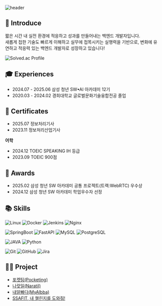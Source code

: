 ![header](https://capsule-render.vercel.app/api?type=waving&color=gradient&customColorList=1&height=200&section=header&text=제로백이%20짧은%20개발자%20김유정입니다💨&fontSize=30&animation=twinkling&fontAlign=68&fontAlignY=36)

## 🐨 Introduce
짧은 시간 내 실전 환경에 적응하고 성과를 만들어내는 백엔드 개발자입니다.<br>
새롭게 접한 기술도 빠르게 이해하고 실무에 접목시키는 실행력을 기반으로, 변화에 유연하고 적응력 있는 백엔드 개발자로 성장하고 있습니다!

![Solved.ac Profile](http://mazassumnida.wtf/api/v2/generate_badge?boj=aabbc0908)

## 🎓 Experiences
- 2024.07 - 2025.06 삼성 청년 SW•AI 아카데미 12기 <br>
- 2020.03 - 2024.02 경희대학교 글로벌문화기술융합전공 졸업 <br>


## 🪪 Certificates
- 2025.07 정보처리기사 <br>
- 2023.11 정보처리산업기사 <br>

**어학**
- 2024.12 TOEIC SPEAKING IH 등급 <br>
- 2023.09 TOEIC 900점 <br>

## 🏅 Awards
- 2025.02 삼성 청년 SW 아카데미 공통 프로젝트(트랙:WebRTC) 우수상 <br>
- 2024.12 삼성 청년 SW 아카데미 학업우수자 선정 <br>

## 📚 Skills
![Linux](https://img.shields.io/badge/-Linux-FCC624?style=for-the-badge&logo=Linux&logoColor=ffffff)
![Docker](https://img.shields.io/badge/-Docker-2496ED?style=for-the-badge&logo=Docker&logoColor=ffffff)
![Jenkins](https://img.shields.io/badge/-Jenkins-D24939?style=for-the-badge&logo=Jenkins&logoColor=ffffff)
![Nginx](https://img.shields.io/badge/-Nginx-009639?style=for-the-badge&logo=Nginx&logoColor=ffffff)


![SpringBoot](https://img.shields.io/badge/-SpringBoot-6DB33F?style=for-the-badge&logo=SpringBoot&logoColor=ffffff)
![FastAPI](https://img.shields.io/badge/-FastAPI-009688?style=for-the-badge&logo=FastAPI&logoColor=ffffff)
![MySQL](https://img.shields.io/badge/-MySQL-4479A1?style=for-the-badge&logo=mysql&logoColor=ffffff)
![PostgreSQL](https://img.shields.io/badge/-PostgreSQL-4169E1?style=for-the-badge&logo=PostgreSQL&logoColor=ffffff) </br>

![JAVA](https://img.shields.io/badge/-JAVA-007396?style=for-the-badge&logo=JAVA&logoColor=white)
![Python](https://img.shields.io/badge/-Python-3776AB?style=for-the-badge&logo=python&logoColor=white) </br>

![Git](https://img.shields.io/badge/-Git-F05032?style=for-the-badge&logo=git&logoColor=ffffff)
![GitHub](https://img.shields.io/badge/-GitHub-181717?style=for-the-badge&logo=github&logoColor=ffffff)
![Jira](https://img.shields.io/badge/-Jira-0052CC?style=for-the-badge&logo=Jira&logoColor=ffffff)

## 👩‍💻 Project
- <a href="https://github.com/pocketing-app/Pocketing">포켓팅(Pocketing)</a>
- <a href="https://github.com/yujeong79/Naratil">나랏일(Naratil)</a>
- <a href="https://github.com/yujeong79/MyAlbba.git">내알빠다(MyAlbba)</a>
- <a href="https://github.com/yujeong79/SSAFY_FINALPJT">SSAFIT, 내 챌린지를 도와줘!</a>
